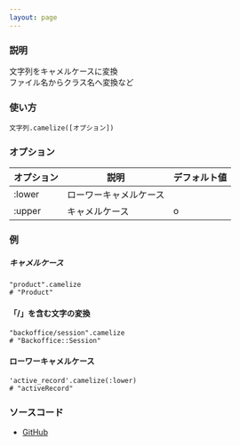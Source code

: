 ```yaml
---
layout: page
---
```

### 説明
文字列をキャメルケースに変換  
ファイル名からクラス名へ変換など

### 使い方
    文字列.camelize([オプション])

### オプション

オプション     | 説明 | デフォルト値
------------ | ----- | ---
:lower | ローワーキャメルケース |
:upper | キャメルケース | o

### 例
##### キャメルケース
    "product".camelize
    # "Product"

#### 「/」を含む文字の変換
    "backoffice/session".camelize
    # "Backoffice::Session"

#### ローワーキャメルケース
    'active_record'.camelize(:lower)
    # "activeRecord"

### ソースコード
* [GitHub](https://github.com/rails/rails/blob/f33d52c95217212cbacc8d5e44b5a8e3cdc6f5b3/activesupport/lib/active_support/core_ext/string/inflections.rb#L91)

